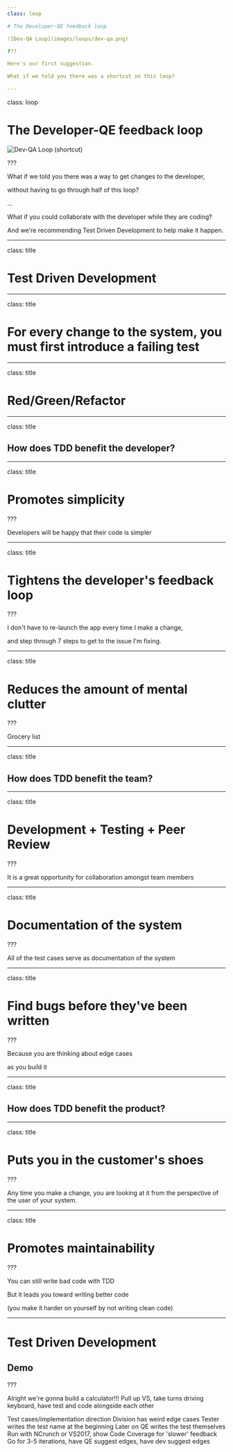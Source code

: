 ```yaml
---
class: loop

# The Developer-QE feedback loop

![Dev-QA Loop](images/loops/dev-qa.png)

???

Here's our first suggestion.

What if we told you there was a shortcut on this loop?

---
```

class: loop

# The Developer-QE feedback loop

![Dev-QA Loop (shortcut)](images/loops/tdd-shortcut.png)

???

What if we told you there was a way to get changes to the developer,

without having to go through half of this loop?

...

What if you could collaborate with the developer while they are coding?

And we're recommending Test Driven Development to help make it happen.

---
class: title

# Test Driven Development

---
class: title

# For every change to the system, you must first introduce a failing test

---
class: title

# Red/Green/Refactor

---
class: title

## How does TDD benefit the developer?

---
class: title

# Promotes simplicity

???

Developers will be happy that their code is simpler 

---
class: title

# Tightens the developer's feedback loop

???

I don't have to re-launch the app every time I make a change, 

and step through 7 steps to get to the issue I'm fixing.

---
class: title

# Reduces the amount of mental clutter

???

Grocery list

---
class: title

## How does TDD benefit the team?

---
class: title

# Development + Testing + Peer Review

???

It is a great opportunity for collaboration amongst team members  

---
class: title

# Documentation of the system

???

All of the test cases serve as documentation of the system

---
class: title

# Find bugs before they've been written

???

Because you are thinking about edge cases 

as you build it

---
class: title

## How does TDD benefit the product?

---
class: title

# Puts you in the customer's shoes 

???

Any time you make a change, you are looking at it from the perspective of the user of your system.

---
class: title

# Promotes maintainability

???

You can still write bad code with TDD

But it leads you toward writing better code 

(you make it harder on yourself by not writing clean code)



---
# Test Driven Development 
## Demo

???

Alright we're gonna build a calculator!!! 
Pull up VS, take turns driving keyboard, have test and code alongside each other

Test cases/implementation direction
Division has weird edge cases
Tester writes the test name at the beginning
Later on QE writes the test themselves
Run with NCrunch or VS2017, show Code Coverage for 'slower' feedback
Go for 3-5 iterations, have QE suggest edges, have dev suggest edges

